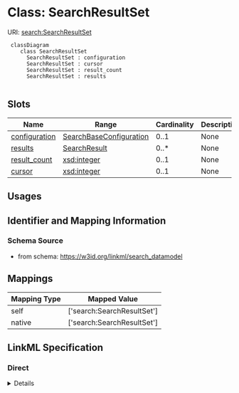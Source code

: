 # Class: SearchResultSet




URI: [search:SearchResultSet](https://w3id.org/linkml/search_datamodel/SearchResultSet)




```{mermaid}
 classDiagram
    class SearchResultSet
      SearchResultSet : configuration
      SearchResultSet : cursor
      SearchResultSet : result_count
      SearchResultSet : results
      
```




<!-- no inheritance hierarchy -->


## Slots

| Name | Range | Cardinality | Description  | Info |
| ---  | --- | --- | --- | --- |
| [configuration](configuration.md) | [SearchBaseConfiguration](SearchBaseConfiguration.md) | 0..1 | None  | . |
| [results](results.md) | [SearchResult](SearchResult.md) | 0..* | None  | . |
| [result_count](result_count.md) | [xsd:integer](http://www.w3.org/2001/XMLSchema#integer) | 0..1 | None  | . |
| [cursor](cursor.md) | [xsd:integer](http://www.w3.org/2001/XMLSchema#integer) | 0..1 | None  | . |


## Usages



## Identifier and Mapping Information







### Schema Source


* from schema: https://w3id.org/linkml/search_datamodel







## Mappings

| Mapping Type | Mapped Value |
| ---  | ---  |
| self | ['search:SearchResultSet'] |
| native | ['search:SearchResultSet'] |


## LinkML Specification

<!-- TODO: investigate https://stackoverflow.com/questions/37606292/how-to-create-tabbed-code-blocks-in-mkdocs-or-sphinx -->

### Direct

<details>
```yaml
name: SearchResultSet
from_schema: https://w3id.org/linkml/search_datamodel
attributes:
  configuration:
    name: configuration
    from_schema: https://w3id.org/linkml/search_datamodel
    range: SearchBaseConfiguration
  results:
    name: results
    from_schema: https://w3id.org/linkml/search_datamodel
    multivalued: true
    range: SearchResult
  result_count:
    name: result_count
    from_schema: https://w3id.org/linkml/search_datamodel
    range: integer
  cursor:
    name: cursor
    from_schema: https://w3id.org/linkml/search_datamodel
    range: integer

```
</details>

### Induced

<details>
```yaml
name: SearchResultSet
from_schema: https://w3id.org/linkml/search_datamodel
attributes:
  configuration:
    name: configuration
    from_schema: https://w3id.org/linkml/search_datamodel
    alias: configuration
    owner: SearchResultSet
    range: SearchBaseConfiguration
  results:
    name: results
    from_schema: https://w3id.org/linkml/search_datamodel
    multivalued: true
    alias: results
    owner: SearchResultSet
    range: SearchResult
  result_count:
    name: result_count
    from_schema: https://w3id.org/linkml/search_datamodel
    alias: result_count
    owner: SearchResultSet
    range: integer
  cursor:
    name: cursor
    from_schema: https://w3id.org/linkml/search_datamodel
    alias: cursor
    owner: SearchResultSet
    range: integer

```
</details>